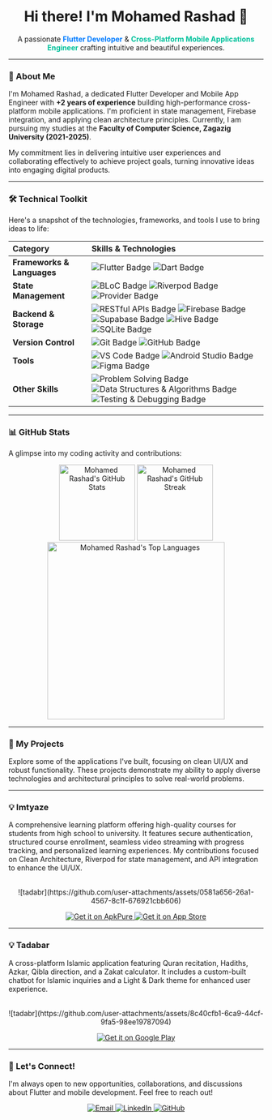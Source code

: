 <div align="center">
  <a href="https://github.com/mohamedrashad102">
  </a>
  <h1 align="center">Hi there! I'm Mohamed Rashad 👋</h1>
  <p align="center">
    A passionate <b style="color: #007BFF;">Flutter Developer</b> & <b style="color: #00C19B;">Cross-Platform Mobile Applications Engineer</b> 
    crafting intuitive and beautiful experiences.
  </p>
</div>

---

### 🚀 About Me

I'm Mohamed Rashad, a dedicated Flutter Developer and Mobile App Engineer with **+2 years of experience** building high-performance cross-platform mobile applications. I'm proficient in state management, Firebase integration, and applying clean architecture principles. Currently, I am pursuing my studies at the **Faculty of Computer Science, Zagazig University (2021-2025)**.

My commitment lies in delivering intuitive user experiences and collaborating effectively to achieve project goals, turning innovative ideas into engaging digital products.

---

### 🛠️ Technical Toolkit

Here's a snapshot of the technologies, frameworks, and tools I use to bring ideas to life:

| Category                   | Skills & Technologies                                                                                                                                                                                                                                                                                                                                                                                                                                                                                                                                                                                |
| :------------------------- | :--------------------------------------------------------------------------------------------------------------------------------------------------------------------------------------------------------------------------------------------------------------------------------------------------------------------------------------------------------------------------------------------------------------------------------------------------------------------------------------------------------------------------------------------------------------------------------------------------- |
| **Frameworks & Languages** | <img src="https://img.shields.io/badge/Flutter-02569B?style=for-the-badge&logo=flutter&logoColor=white" alt="Flutter Badge"/> <img src="https://img.shields.io/badge/Dart-0175C2?style=for-the-badge&logo=dart&logoColor=white" alt="Dart Badge"/>                                                                                                                                                                                                                                                                                                                                                   |
| **State Management**       | <img src="https://img.shields.io/badge/BLoC-FF0000?style=for-the-badge&logo=bloc&logoColor=white" alt="BLoC Badge"/> <img src="https://img.shields.io/badge/Riverpod-02B7CD?style=for-the-badge&logo=riverpod&logoColor=white" alt="Riverpod Badge"/> <img src="https://img.shields.io/badge/Provider-1B8AF2?style=for-the-badge&logo=flutter&logoColor=white" alt="Provider Badge"/>                                                                                                                                                                                                                |
| **Backend & Storage**      | <img src="https://img.shields.io/badge/RESTful%20APIs-007BFF?style=for-the-badge" alt="RESTful APIs Badge"/> <img src="https://img.shields.io/badge/Firebase-FFCA28?style=for-the-badge&logo=firebase&logoColor=black" alt="Firebase Badge"/> <img src="https://img.shields.io/badge/Supabase-3ECF8E?style=for-the-badge&logo=supabase&logoColor=white" alt="Supabase Badge"/> <img src="https://img.shields.io/badge/Hive-FB8C00?style=for-the-badge" alt="Hive Badge"/> <img src="https://img.shields.io/badge/SQLite-07405E?style=for-the-badge&logo=sqlite&logoColor=white" alt="SQLite Badge"/> |
| **Version Control**        | <img src="https://img.shields.io/badge/Git-F05032?style=for-the-badge&logo=git&logoColor=white" alt="Git Badge"/> <img src="https://img.shields.io/badge/GitHub-181717?style=for-the-badge&logo=github&logoColor=white" alt="GitHub Badge"/>                                                                                                                                                                                                                                                                                                                                                         |
| **Tools**                  | <img src="https://img.shields.io/badge/VS%20Code-007ACC?style=for-the-badge&logo=visualstudiocode&logoColor=white" alt="VS Code Badge"/> <img src="https://img.shields.io/badge/Android%20Studio-3DDC84?style=for-the-badge&logo=android-studio&logoColor=white" alt="Android Studio Badge"/> <img src="https://img.shields.io/badge/Figma-F24E1E?style=for-the-badge&logo=figma&logoColor=white" alt="Figma Badge"/>                                                                                                                                                                                |
| **Other Skills**           | <img src="https://img.shields.io/badge/Problem%20Solving-lightgrey?style=for-the-badge" alt="Problem Solving Badge"/> <img src="https://img.shields.io/badge/Data%20Structures%20&%20Algorithms-darkblue?style=for-the-badge" alt="Data Structures & Algorithms Badge"/> <img src="https://img.shields.io/badge/Testing%20&%20Debugging-red?style=for-the-badge" alt="Testing & Debugging Badge"/>                                                                                                                                                                                                   |

---

### 📊 GitHub Stats

A glimpse into my coding activity and contributions:

<p align="center">
  <img src="https://github-readme-stats.vercel.app/api?username=mohamedrashad102&show_icons=true&theme=dark&include_all_commits=true&count_private=true&line_height=20" alt="Mohamed Rashad's GitHub Stats" height="150px"/>
  <img src="https://github-readme-streak-stats.herokuapp.com/?user=mohamedrashad102&theme=dark&hide_border=true" alt="Mohamed Rashad's GitHub Streak" height="150px"/>
  <img src="https://github-readme-stats.vercel.app/api/top-langs/?username=mohamedrashad102&layout=compact&theme=dark&hide_border=true" alt="Mohamed Rashad's Top Languages" width="350px"/>
  <br/>
</p>

---

### 📱 My Projects

Explore some of the applications I've built, focusing on clean UI/UX and robust functionality. These projects demonstrate my ability to apply diverse technologies and architectural principles to solve real-world problems.

---

### 💡 Imtyaze
A comprehensive learning platform offering high-quality courses for students from high school to university. It features secure authentication, structured course enrollment, seamless video streaming with progress tracking, and personalized learning experiences. My contributions focused on Clean Architecture, Riverpod for state management, and API integration to enhance the UI/UX.

<p align="center">
  <br>
  ![tadabr](https://github.com/user-attachments/assets/0581a656-26a1-4567-8c1f-676921cbb606)
</p>
<p align="center">
  <a href="https://apkpure.com/ar/%D8%A7%D9%85%D8%AA%D9%8A%D8%A7%D8%B2/com.imtyazeplus.imtyaze">
    <img src="https://img.shields.io/badge/Get%20it%20on%20ApkPure-green.svg?style=for-the-badge&logo=android&logoColor=white" alt="Get it on ApkPure" />
  </a>
  <a href="https://apps.apple.com/us/app/%D8%A7%D9%85%D8%AA%D9%8A%D8%A7%D8%B2/id6742832357">
    <img src="https://img.shields.io/badge/Get%20it%20on%20app%20store-black.svg?style=for-the-badge&logo=app-store&logoColor=white" alt="Get it on App Store" />
  </a>
</p>

---

### 💡 Tadabar
A cross-platform Islamic application featuring Quran recitation, Hadiths, Azkar, Qibla direction, and a Zakat calculator. It includes a custom-built chatbot for Islamic inquiries and a Light & Dark theme for enhanced user experience.

<p align="center">
  <br>
  ![tadabr](https://github.com/user-attachments/assets/8c40cfb1-6ca9-44cf-9fa5-98ee19787094)
</p>
<p align="center">
  <a href="https://play.google.com/store/apps/details?id=com.binaryplus.tadabar&pcampaignid=web_share">
    <img src="https://img.shields.io/badge/Get%20it%20on%20google%20play-blue.svg?style=for-the-badge&logo=google-play" alt="Get it on Google Play" />
  </a>
</p>

---

### 🤝 Let's Connect!

I'm always open to new opportunities, collaborations, and discussions about Flutter and mobile development. Feel free to reach out!

<p align="center">
  <a href="mailto:mohamedrashadhyg@gmail.com">
    <img src="https://img.shields.io/badge/Email-D14836?style=for-the-badge&logo=gmail&logoColor=white" alt="Email" />
  </a>
  <a href="https://linkedin.com/in/mohamed-rashad-2bb024288">
    <img src="https://img.shields.io/badge/LinkedIn-0077B5?style=for-the-badge&logo=linkedin&logoColor=white" alt="LinkedIn" />
  </a>
  <a href="https://github.com/mohamedrashad102">
    <img src="https://img.shields.io/badge/GitHub-181717?style=for-the-badge&logo=github&logoColor=white" alt="GitHub" />
  </a>
  <!-- If you have a personal portfolio, uncomment and update the link below: -->
  <!-- <a href="YOUR_PERSONAL_PORTFOLIO_LINK">
    <img src="https://img.shields.io/badge/My%20Portfolio-FF5722?style=for-the-badge&logo=google-chrome&logoColor=white" alt="Portfolio" />
  </a> -->
</p>
